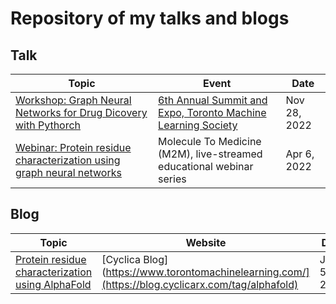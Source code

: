 # Repository of my talks and blogs

## Talk
| Topic | Event | Date | 
| --- | --- | --- |
| [Workshop: Graph Neural Networks for Drug Dicovery with Pythorch](https://github.com/NasimAbdollahi/Talks/blob/master/TMLS%202022/Slides.pdf) | [6th Annual Summit and Expo, Toronto Machine Learning Society](https://www.torontomachinelearning.com/) | Nov 28, 2022 |
| [Webinar: Protein residue characterization using graph neural networks](https://www.youtube.com/watch?v=T_UkconetzM) | Molecule To Medicine (M2M), live-streamed educational webinar series | Apr 6, 2022 |

## Blog
| Topic | Website | Date | 
| --- | --- | --- |
| [Protein residue characterization using AlphaFold](https://blog.cyclicarx.com/protein-residue-characterization-using-alphafold) | [Cyclica Blog](https://www.torontomachinelearning.com/](https://blog.cyclicarx.com/tag/alphafold) | Jan 5, 2022 |
